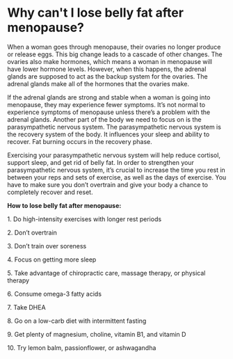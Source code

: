 # Why can't I lose belly fat after menopause?

When a woman goes through menopause, their ovaries no longer produce or release eggs. This big change leads to a cascade of other changes. The ovaries also make hormones, which means a woman in menopause will have lower hormone levels. However, when this happens, the adrenal glands are supposed to act as the backup system for the ovaries. The adrenal glands make all of the hormones that the ovaries make.

If the adrenal glands are strong and stable when a woman is going into menopause, they may experience fewer symptoms. It’s not normal to experience symptoms of menopause unless there’s a problem with the adrenal glands. Another part of the body we need to focus on is the parasympathetic nervous system. The parasympathetic nervous system is the recovery system of the body. It influences your sleep and ability to recover. Fat burning occurs in the recovery phase.

Exercising your parasympathetic nervous system will help reduce cortisol, support sleep, and get rid of belly fat. In order to strengthen your parasympathetic nervous system, it’s crucial to increase the time you rest in between your reps and sets of exercise, as well as the days of exercise. You have to make sure you don’t overtrain and give your body a chance to completely recover and reset.

**How to lose belly fat after menopause:**

1\. Do high-intensity exercises with longer rest periods

2\. Don’t overtrain

3\. Don’t train over soreness

4\. Focus on getting more sleep

5\. Take advantage of chiropractic care, massage therapy, or physical therapy

6\. Consume omega-3 fatty acids

7\. Take DHEA

8\. Go on a low-carb diet with intermittent fasting

9\. Get plenty of magnesium, choline, vitamin B1, and vitamin D

10\. Try lemon balm, passionflower, or ashwagandha